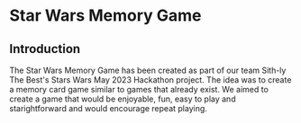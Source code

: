 # Star Wars Memory Game
## Introduction

The Star Wars Memory Game has been created as part of our team Sith-ly The Best's Stars Wars May 2023 Hackathon project. The idea was to create a memory card game similar to games that already exist. We aimed to create a game that would be enjoyable, fun, easy to play and starightforward and would encourage repeat playing. 

